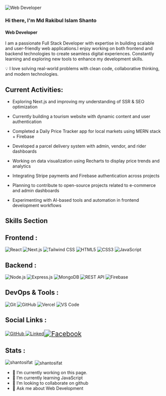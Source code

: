 ![Web Developer](https://camo.githubusercontent.com/31661bea65c8915a22b291e2442342dba304e8fc9f7ae45bcfb30d9bd9ce18d1/68747470733a2f2f626c6f672e6269742e61692f77702d636f6e74656e742f75706c6f6164732f323031382f30392f486f772d746f2d456d6265642d4769744875622d47697374732d696e2d596f75722d446f63756d656e74732d426c6f672d42616e6e65722e706e67)
### Hi there, I'm Md Rakibul Islam Shanto
#### Web Developer

I am a passionate Full Stack Developer with expertise in building scalable and user-friendly web applications.I enjoy working on both frontend and backend technologies to create seamless digital experiences.
Constantly learning and exploring new tools to enhance my development skills.


💡 I love solving real-world problems with clean code, collaborative thinking, and modern technologies.

## Current Activities:

- Exploring Next.js and improving my understanding of SSR & SEO optimization

- Currently building a tourism website with dynamic content and user authentication

- Completed a Daily Price Tracker app for local markets using MERN stack + Firebase

- Developed a parcel delivery system with admin, vendor, and rider dashboards

- Working on data visualization using Recharts to display price trends and analytics

- Integrating Stripe payments and Firebase authentication across projects

- Planning to contribute to open-source projects related to e-commerce and admin dashboards

- Experimenting with AI-based tools and automation in frontend development workflows

<h2>Skills Section</h2>

## Frontend : 
<p>
<img alt="React" src="https://img.shields.io/badge/-React-61DAFB?style=flat-square&logo=react&logoColor=black" />
<img alt="Next.js" src="https://img.shields.io/badge/-Next.js-000000?style=flat-square&logo=nextdotjs&logoColor=white" />
<img alt="Tailwind CSS" src="https://img.shields.io/badge/-TailwindCSS-06B6D4?style=flat-square&logo=tailwindcss&logoColor=white" />
<img alt="HTML5" src="https://img.shields.io/badge/-HTML5-E34F26?style=flat-square&logo=html5&logoColor=white" />
<img alt="CSS3" src="https://img.shields.io/badge/-CSS3-1572B6?style=flat-square&logo=css3&logoColor=white" />
<img alt="JavaScript" src="https://img.shields.io/badge/-JavaScript-F7DF1E?style=flat-square&logo=javascript&logoColor=black" />
</p>

## Backend : 
<p>
<img alt="Node.js" src="https://img.shields.io/badge/-Node.js-339933?style=flat-square&logo=node.js&logoColor=white" />
<img alt="Express.js" src="https://img.shields.io/badge/-Express.js-000000?style=flat-square&logo=express&logoColor=white" />
<img alt="MongoDB" src="https://img.shields.io/badge/-MongoDB-47A248?style=flat-square&logo=mongodb&logoColor=white" />
<img alt="REST API" src="https://img.shields.io/badge/-REST%20API-FF6F00?style=flat-square&logo=api&logoColor=white" />
<img alt="Firebase" src="https://img.shields.io/badge/-Firebase-FFCA28?style=flat-square&logo=firebase&logoColor=black" />
</p>

##  DevOps & Tools :
<p>
<img alt="Git" src="https://img.shields.io/badge/-Git-F05032?style=flat-square&logo=git&logoColor=white" />
<img alt="GitHub" src="https://img.shields.io/badge/-GitHub-181717?style=flat-square&logo=github&logoColor=white" />
<img alt="Vercel" src="https://img.shields.io/badge/-Vercel-000000?style=flat-square&logo=vercel&logoColor=white" />
<img alt="VS Code" src="https://img.shields.io/badge/-VSCode-007ACC?style=flat-square&logo=visual-studio-code&logoColor=white" />
</p>


## Social Links :

<div>
  <a href="https://github.com/Shantosifat" target="_blank">
  <img alt="GitHub" src="https://img.shields.io/badge/GitHub-100000?style=flat-square&logo=github&logoColor=white" />
</a>

<a href="https://www.linkedin.com/in/md-rakibul-islam-shanto-415b5a278/" target="_blank">
  <img alt="LinkedIn" src="https://img.shields.io/badge/LinkedIn-0A66C2?style=flat-square&logo=linkedin&logoColor=white" />
</a>

<a href="https://facebook.com/mdrakibul.islamshanto.71" target="_blank">
  <img alt="Facebook" src="https://img.shields.io/badge/Facebook-1877F2?style=flat-square&logo=facebook&logoColor=white" style="transform: scale(1.5); margin: 5px;" />
</a>
</div>

## Stats :

<div>
  <img align="left" src="https://github-readme-stats.vercel.app/api/top-langs?username=shantosifat&show_icons=true&locale=en&layout=compact" alt="shantosifat" />

&nbsp;<img align="center" src="https://github-readme-stats.vercel.app/api?username=shantosifat&show_icons=true&locale=en" alt="shantosifat" />


</div>





- 🔭 I’m currently working on this page. 
- 🌱 I’m currently learning JavaScript 
- 👯 I’m looking to collaborate on github 
- 💬 Ask me about Web Development 






